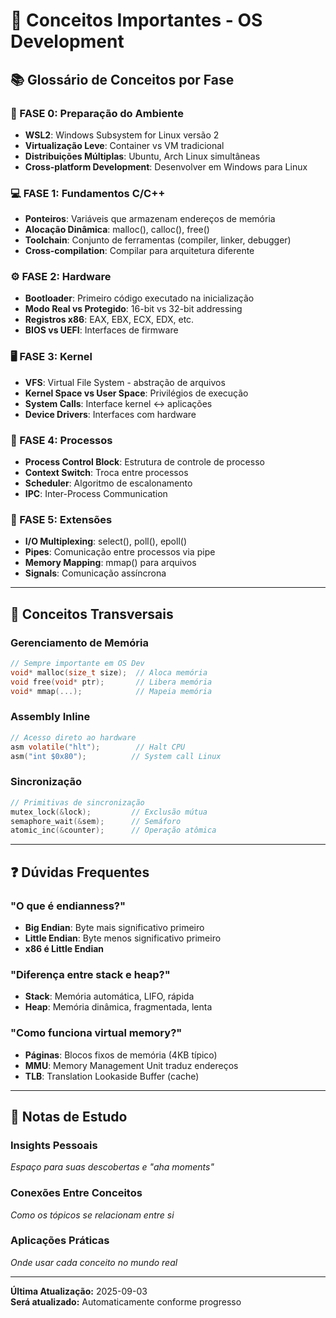 # 🧠 Conceitos Importantes - OS Development

## 📚 Glossário de Conceitos por Fase

### 🔧 FASE 0: Preparação do Ambiente
- **WSL2**: Windows Subsystem for Linux versão 2
- **Virtualização Leve**: Container vs VM tradicional  
- **Distribuições Múltiplas**: Ubuntu, Arch Linux simultâneas
- **Cross-platform Development**: Desenvolver em Windows para Linux

### 💻 FASE 1: Fundamentos C/C++
- **Ponteiros**: Variáveis que armazenam endereços de memória
- **Alocação Dinâmica**: malloc(), calloc(), free()
- **Toolchain**: Conjunto de ferramentas (compiler, linker, debugger)
- **Cross-compilation**: Compilar para arquitetura diferente

### ⚙️ FASE 2: Hardware  
- **Bootloader**: Primeiro código executado na inicialização
- **Modo Real vs Protegido**: 16-bit vs 32-bit addressing
- **Registros x86**: EAX, EBX, ECX, EDX, etc.
- **BIOS vs UEFI**: Interfaces de firmware

### 🖥️ FASE 3: Kernel
- **VFS**: Virtual File System - abstração de arquivos
- **Kernel Space vs User Space**: Privilégios de execução
- **System Calls**: Interface kernel ↔ aplicações
- **Device Drivers**: Interfaces com hardware

### 🔄 FASE 4: Processos
- **Process Control Block**: Estrutura de controle de processo  
- **Context Switch**: Troca entre processos
- **Scheduler**: Algoritmo de escalonamento
- **IPC**: Inter-Process Communication

### 🔌 FASE 5: Extensões
- **I/O Multiplexing**: select(), poll(), epoll()
- **Pipes**: Comunicação entre processos via pipe
- **Memory Mapping**: mmap() para arquivos
- **Signals**: Comunicação assíncrona

---

## 🔗 Conceitos Transversais

### Gerenciamento de Memória
```c
// Sempre importante em OS Dev
void* malloc(size_t size);  // Aloca memória
void free(void* ptr);       // Libera memória  
void* mmap(...);            // Mapeia memória
```

### Assembly Inline
```c
// Acesso direto ao hardware
asm volatile("hlt");        // Halt CPU
asm("int $0x80");          // System call Linux
```

### Sincronização
```c
// Primitivas de sincronização
mutex_lock(&lock);         // Exclusão mútua
semaphore_wait(&sem);      // Semáforo
atomic_inc(&counter);      // Operação atômica
```

---

## ❓ Dúvidas Frequentes

### "O que é endianness?"
- **Big Endian**: Byte mais significativo primeiro
- **Little Endian**: Byte menos significativo primeiro  
- **x86 é Little Endian**

### "Diferença entre stack e heap?"
- **Stack**: Memória automática, LIFO, rápida
- **Heap**: Memória dinâmica, fragmentada, lenta

### "Como funciona virtual memory?"
- **Páginas**: Blocos fixos de memória (4KB típico)
- **MMU**: Memory Management Unit traduz endereços
- **TLB**: Translation Lookaside Buffer (cache)

---

## 📝 Notas de Estudo

### Insights Pessoais
_Espaço para suas descobertas e "aha moments"_

### Conexões Entre Conceitos  
_Como os tópicos se relacionam entre si_

### Aplicações Práticas
_Onde usar cada conceito no mundo real_

---

**Última Atualização:** 2025-09-03  
**Será atualizado:** Automaticamente conforme progresso